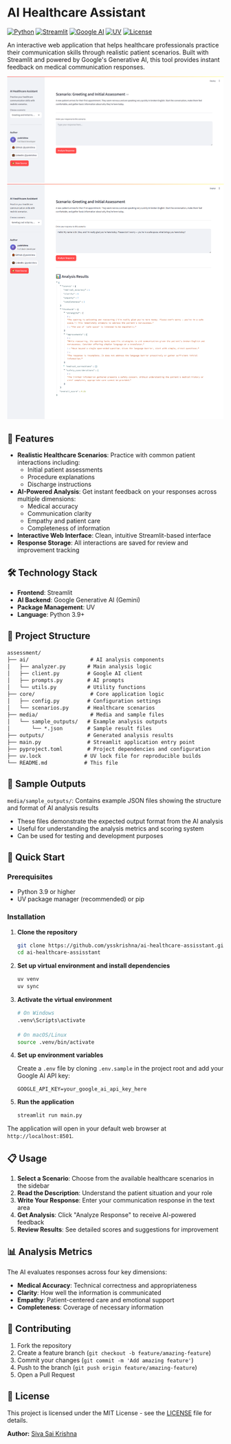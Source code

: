 # AI Healthcare Assistant

[![Python](https://img.shields.io/badge/Python-3.9+-blue.svg)](https://www.python.org/downloads/)
[![Streamlit](https://img.shields.io/badge/Streamlit-1.28+-red.svg)](https://streamlit.io/)
[![Google AI](https://img.shields.io/badge/Google%20AI-Gemini-orange.svg)](https://ai.google.dev/)
[![UV](https://img.shields.io/badge/UV-Package%20Manager-green.svg)](https://docs.astral.sh/uv/)
[![License](https://img.shields.io/badge/License-MIT-yellow.svg)](LICENSE)

An interactive web application that helps healthcare professionals practice their communication skills through realistic patient scenarios. Built with Streamlit and powered by Google's Generative AI, this tool provides instant feedback on medical communication responses.


![AI Healthcare Assistant Landing Page](media/landing.png)
![AI-Powered Response Analysis Interface](media/analysis.png)

## 🏥 Features

- **Realistic Healthcare Scenarios**: Practice with common patient interactions including:
  - Initial patient assessments
  - Procedure explanations
  - Discharge instructions
- **AI-Powered Analysis**: Get instant feedback on your responses across multiple dimensions:
  - Medical accuracy
  - Communication clarity
  - Empathy and patient care
  - Completeness of information
- **Interactive Web Interface**: Clean, intuitive Streamlit-based interface
- **Response Storage**: All interactions are saved for review and improvement tracking

## 🛠️ Technology Stack

- **Frontend**: Streamlit
- **AI Backend**: Google Generative AI (Gemini)
- **Package Management**: UV
- **Language**: Python 3.9+

## 📁 Project Structure

```
assessment/
├── ai/                    # AI analysis components
│   ├── analyzer.py       # Main analysis logic
│   ├── client.py         # Google AI client
│   ├── prompts.py        # AI prompts
│   └── utils.py          # Utility functions
├── core/                  # Core application logic
│   ├── config.py         # Configuration settings
│   └── scenarios.py      # Healthcare scenarios
├── media/                 # Media and sample files
│   └── sample_outputs/   # Example analysis outputs
│       └── *.json        # Sample result files
├── outputs/              # Generated analysis results
├── main.py               # Streamlit application entry point
├── pyproject.toml        # Project dependencies and configuration
├── uv.lock              # UV lock file for reproducible builds
└── README.md            # This file
```

## 📂 Sample Outputs

`media/sample_outputs/`: Contains example JSON files showing the structure and format of AI analysis results
- These files demonstrate the expected output format from the AI analysis
- Useful for understanding the analysis metrics and scoring system
- Can be used for testing and development purposes

## 🚀 Quick Start

### Prerequisites

- Python 3.9 or higher
- UV package manager (recommended) or pip

### Installation

1. **Clone the repository**
   ```bash
   git clone https://github.com/ysskrishna/ai-healthcare-assisstant.git
   cd ai-healthcare-assisstant
   ```

2. **Set up virtual environment and install dependencies**
   ```bash
   uv venv
   uv sync
   ```

3. **Activate the virtual environment**
   ```bash
   # On Windows
   .venv\Scripts\activate
   
   # On macOS/Linux
   source .venv/bin/activate
   ```

4. **Set up environment variables**
   
   Create a `.env` file by cloning `.env.sample` in the project root and add your Google AI API key:
   ```
   GOOGLE_API_KEY=your_google_ai_api_key_here
   ```

5. **Run the application**
   ```bash
   streamlit run main.py
   ```

The application will open in your default web browser at `http://localhost:8501`.

## 📋 Usage

1. **Select a Scenario**: Choose from the available healthcare scenarios in the sidebar
2. **Read the Description**: Understand the patient situation and your role
3. **Write Your Response**: Enter your communication response in the text area
4. **Get Analysis**: Click "Analyze Response" to receive AI-powered feedback
5. **Review Results**: See detailed scores and suggestions for improvement


## 📊 Analysis Metrics

The AI evaluates responses across four key dimensions:

- **Medical Accuracy**: Technical correctness and appropriateness
- **Clarity**: How well the information is communicated
- **Empathy**: Patient-centered care and emotional support
- **Completeness**: Coverage of necessary information

## 🤝 Contributing

1. Fork the repository
2. Create a feature branch (`git checkout -b feature/amazing-feature`)
3. Commit your changes (`git commit -m 'Add amazing feature'`)
4. Push to the branch (`git push origin feature/amazing-feature`)
5. Open a Pull Request

## 📝 License

This project is licensed under the MIT License - see the [LICENSE](LICENSE) file for details.

**Author:** [Siva Sai Krishna](https://github.com/ysskrishna)


